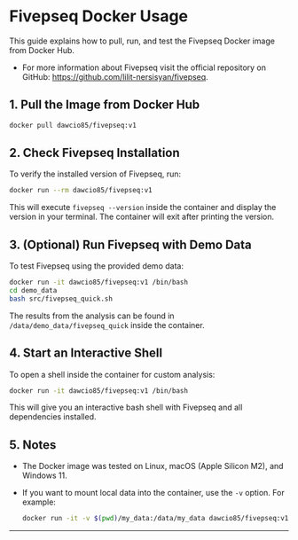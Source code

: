 # Fivepseq Docker Usage

This guide explains how to pull, run, and test the Fivepseq Docker image from Docker Hub.
- For more information about Fivepseq visit the official repository on GitHub: https://github.com/lilit-nersisyan/fivepseq.

## 1. Pull the Image from Docker Hub


```bash
docker pull dawcio85/fivepseq:v1
```

## 2. Check Fivepseq Installation

To verify the installed version of Fivepseq, run:

```bash
docker run --rm dawcio85/fivepseq:v1
```

This will execute `fivepseq --version` inside the container and display the version in your terminal. The container will exit after printing the version.

## 3. (Optional) Run Fivepseq with Demo Data

To test Fivepseq using the provided demo data:

```bash
docker run -it dawcio85/fivepseq:v1 /bin/bash
cd demo_data
bash src/fivepseq_quick.sh
```

The results from the analysis can be found in `/data/demo_data/fivepseq_quick` inside the container.

## 4. Start an Interactive Shell

To open a shell inside the container for custom analysis:

```bash
docker run -it dawcio85/fivepseq:v1 /bin/bash
```

This will give you an interactive bash shell with Fivepseq and all dependencies installed.

## 5. Notes

- The Docker image was tested on Linux, macOS (Apple Silicon M2), and Windows 11.
- If you want to mount local data into the container, use the `-v` option. For example:

  ```bash
  docker run -it -v $(pwd)/my_data:/data/my_data dawcio85/fivepseq:v1 /bin/bash
  ```

---
